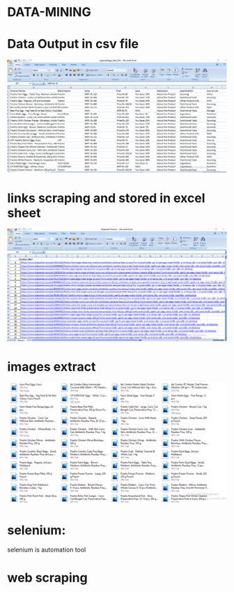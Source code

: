 # DATA-MINING
# Data Output in csv file
![](CSV.png)


# links scraping and stored in excel sheet
![](LINKS.png)

# images extract 
![](Screenshot.png)


# selenium:
  selenium is automation tool

# web scraping

# 
